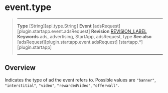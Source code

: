 # event.type

> --------------------- ------------------------------------------------------------------------------------------
> __Type__              [String][api.type.String]
> __Event__             [adsRequest][plugin.startapp.event.adsRequest]
> __Revision__          [REVISION_LABEL](REVISION_URL)
> __Keywords__          ads, advertising, StartApp, adsRequest, type
> __See also__			[adsRequest][plugin.startapp.event.adsRequest]
>						[startapp.*][plugin.startapp]
> --------------------- ------------------------------------------------------------------------------------------

## Overview

Indicates the type of ad the event refers to. Possible values are `"banner"`, `"interstitial"`, `"video"`, `"rewardedVideo"`, `"offerwall"`.
